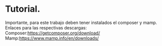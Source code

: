# Tutorial.
Importante, para este trabajo deben tener instalados el composer y mamp.
Enlaces para las respectivas descargas:
Composer:https://getcomposer.org/download/
Mamp:https://www.mamp.info/en/downloads/
